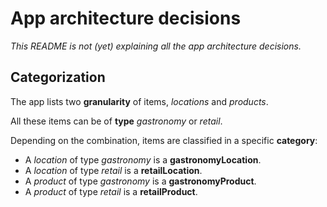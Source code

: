 # App architecture decisions

*This README is not (yet) explaining all the app architecture decisions.*

## Categorization
The app lists two **granularity** of items, *locations* and *products*.

All these items can be of **type** *gastronomy* or *retail*.

Depending on the combination, items are classified in a specific **category**:
- A *location* of type *gastronomy* is a **gastronomyLocation**.
- A *location* of type *retail* is a **retailLocation**.
- A *product* of type *gastronomy* is a **gastronomyProduct**.
- A *product* of type *retail* is a **retailProduct**.
